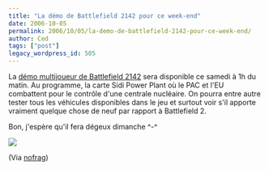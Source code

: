 ```yaml
---
title: "La démo de Battlefield 2142 pour ce week-end"
date: 2006-10-05
permalink: 2006/10/05/la-demo-de-battlefield-2142-pour-ce-week-end/
author: Ced
tags: ["post"]
legacy_wordpress_id: 505
---
```


La <a href="http://www.electronicarts.co.uk/games/8414/news/9587" hreflang="en">démo multijoueur de Battlefield 2142</a> sera disponible ce samedi à 1h du matin. Au programme, la carte Sidi Power Plant où le PAC et l'EU combattent pour le contrôle d'une centrale nucléaire. On pourra entre autre tester tous les véhicules disponibles dans le jeu et surtout voir s'il apporte vraiment quelque chose de neuf par rapport à Battlefield 2.

Bon, j'espère qu'il fera dégeux dimanche ^-^

<!-- excerpt -->

<img src="https://64k.be/wp-content/uploads/2006/jeux/bf2142.jpg" />

(Via <a href="http://www.nofrag.com/2006/oct/05/23149/" hreflang="fr">nofrag</a>)
